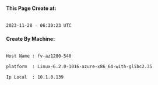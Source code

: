 
   
#### This Page Create at:

```bash

2023-11-28 - 06:30:23 UTC

```

#### Create By Machine:

```bash

Host Name : fv-az1200-540

platform  : Linux-6.2.0-1016-azure-x86_64-with-glibc2.35

Ip Local  : 10.1.0.139

```

